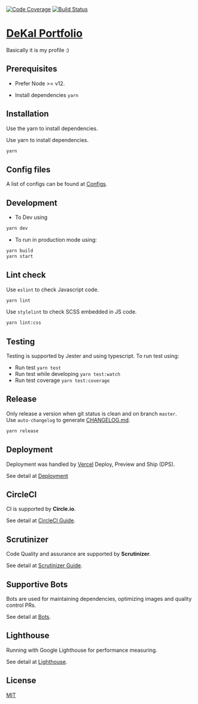 [![Code Coverage](https://scrutinizer-ci.com/g/DeKal/portfolio-next-js/badges/coverage.png?b=master)](https://scrutinizer-ci.com/g/DeKal/portfolio-next-js/?branch=master) [![Build Status](https://scrutinizer-ci.com/g/DeKal/portfolio-next-js/badges/build.png?b=master)](https://scrutinizer-ci.com/g/DeKal/portfolio-next-js/build-status/master)


# [DeKal Portfolio](https://dekal.github.io/portfolio-next-js/)
Basically it is my profile :)

## Prerequisites

- Prefer Node >= v12.

- Install dependencies
`yarn`

## Installation

Use the yarn to install dependencies.

Use yarn to install dependencies.
```bash
yarn
```

## Config files
A list of configs can be found at [Configs](/docs/configs.md).

## Development
- To Dev using
```bash
yarn dev
```
- To run in production mode using:
```bash
yarn build
yarn start
```

## Lint check
Use `eslint` to check Javascript code.
```bash
yarn lint
```

Use `stylelint` to check SCSS embedded in JS code.
```bash
yarn lint:css
```

## Testing
Testing is supported by Jester and using typescript. To run test using:
- Run test `yarn test`
- Run test while developing `yarn test:watch`
- Run test coverage `yarn test:coverage`

## Release
Only release a version when git status is clean and on branch `master`.\
Use `auto-changelog` to generate [CHANGELOG.md](/CHANGELOG.md).
```bash
yarn release
```

## Deployment
Deployment was handled by [Vercel](https://vercel.com/dashboard) Deploy, Preview and Ship (DPS). 

See detail at [Deployment](/docs/deployment.md)

## CircleCI
CI is supported by **Circle.io**. 

See detail at [CircleCI Guide](/docs/circleci.md).

## Scrutinizer
Code Quality and assurance are supported by **Scrutinizer**. 

See detail at [Scrutinizer Guide](/docs/scrutinizer.md).

## Supportive Bots
Bots are used for maintaining dependencies, optimizing images and quality control PRs. 

See detail at [Bots](/docs/bots.md).

## Lighthouse
Running with Google Lighthouse for performance measuring.

See detail at [Lighthouse](/docs/light-house.md).

## License
[MIT](https://choosealicense.com/licenses/mit/)
